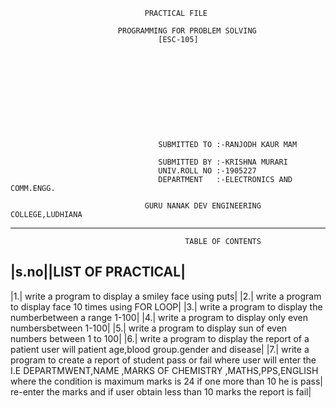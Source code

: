                                   PRACTICAL FILE
                                  
                            PROGRAMMING FOR PROBLEM SOLVING
                                     [ESC-105]
                                     
                                     
                                     
                                     
                                     
                                     
                                     
                                     
                                     
                                     
                                     
                                     SUBMITTED TO :-RANJODH KAUR MAM
                                     
                                     SUBMITTED BY :-KRISHNA MURARI
                                     UNIV.ROLL NO :-1905227
                                     DEPARTMENT   :-ELECTRONICS AND COMM.ENGG.
                                     
                                  GURU NANAK DEV ENGINEERING COLLEGE,LUDHIANA
                                  
                                  
_____
                                           TABLE OF CONTENTS
|s.no||LIST OF PRACTICAL|
---------------------------------------------------------
|1.| write a program to display a smiley face using puts|
|2.| write a program to display face 10 times using FOR LOOP|
|3.| write a program to display the numberbetween a range 1-100|
|4.| write a program to display only even numbersbetween 1-100|
|5.| write a program to display sun of even numbers between 1 to 100|
|6.| write a program to display the report of a patient user will patient age,blood group.gender and disease|
|7.| write a program to create a report of student pass or fail where user will enter the I.E DEPARTMWENT,NAME ,MARKS OF CHEMISTRY ,MATHS,PPS,ENGLISH where the condition is maximum marks is 24 if one more than 10 he is pass|                                                                                                                                                                                                                                                                                                                                                                                                                                                                                                                                                                                                                                                                                                                                                                                          
     re-enter the marks and if user obtain less than 10 marks the report is fail|
